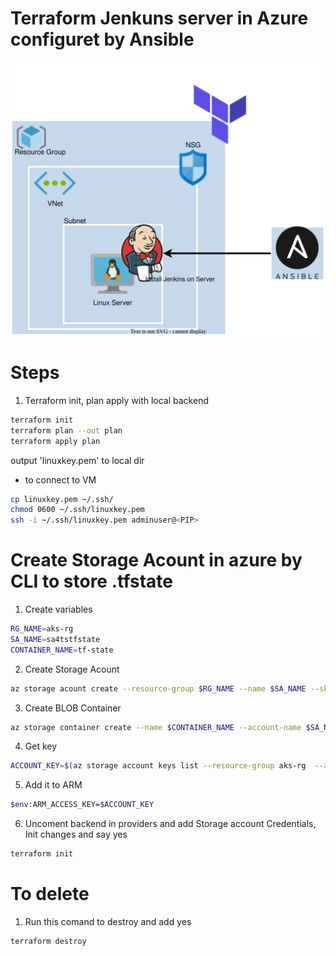 <p align="center">
<h1>Terraform Jenkuns server in Azure configuret by Ansible</h1>
<img src="https://github.com/Joska99/joska/blob/main/terraform/tf-jenkins-server/diagram.drawio.svg">
</p>


<h1> Steps </h1>

1. Terraform init, plan apply with local backend
```bash
terraform init 
terraform plan --out plan
terraform apply plan
```
output 'linuxkey.pem' to local dir

- to connect to VM
```bash
cp linuxkey.pem ~/.ssh/
chmod 0600 ~/.ssh/linuxkey.pem
ssh -i ~/.ssh/linuxkey.pem adminuser@<PIP>
```

<h1> Create Storage Acount in azure by CLI to store .tfstate</h1>

1. Create variables
```bash
RG_NAME=aks-rg
SA_NAME=sa4tstfstate
CONTAINER_NAME=tf-state
```

2. Create Storage Acount
```bash
az storage acount create --resource-group $RG_NAME --name $SA_NAME --sku Standard_LRS --encryption-services blob 
```
3. Create BLOB Container
```bash
az storage container create --name $CONTAINER_NAME --account-name $SA_NAME 
```
4. Get key 
```bash
ACCOUNT_KEY=$(az storage account keys list --resource-group aks-rg  --account-name sa4tstfstate --query '[0].value' -o tsv)
```
5. Add it to ARM 
```bash
$env:ARM_ACCESS_KEY=$ACCOUNT_KEY
```
6. Uncoment backend in providers and add Storage account Credentials, Init changes and say yes 
```bash
terraform init 
```
<h1>To delete</h1>

1. Run this comand to destroy and add yes
```bash
terraform destroy
``` 